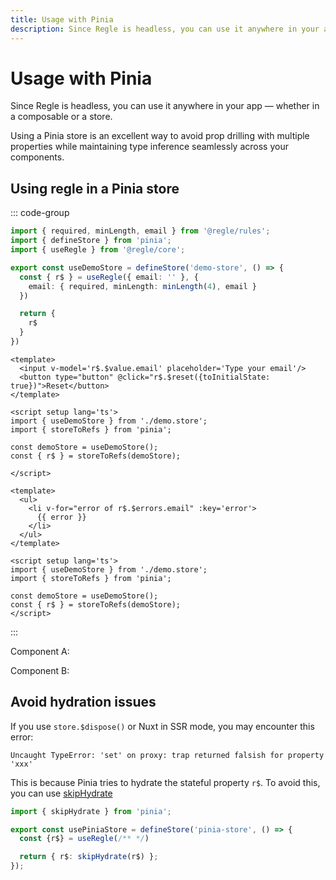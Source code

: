 ```yaml
---
title: Usage with Pinia
description: Since Regle is headless, you can use it anywhere in your app
---
```


<script setup>
import ComponentA from '../parts/components/pinia/ComponentA.vue';
import ComponentB from '../parts/components/pinia/ComponentB.vue';
</script>

# Usage with Pinia <span data-title='pinia'></span>

Since Regle is headless, you can use it anywhere in your app — whether in a composable or a store.

Using a Pinia store is an excellent way to avoid prop drilling with multiple properties while maintaining type inference seamlessly across your components.

## Using regle in a Pinia store

::: code-group
```ts [demo.store.ts] 
import { required, minLength, email } from '@regle/rules';
import { defineStore } from 'pinia';
import { useRegle } from '@regle/core';

export const useDemoStore = defineStore('demo-store', () => {
  const { r$ } = useRegle({ email: '' }, {
    email: { required, minLength: minLength(4), email }
  })

  return {
    r$
  }
})
```

``` vue [ComponentA.vue]
<template>
  <input v-model='r$.$value.email' placeholder='Type your email'/>
  <button type="button" @click="r$.$reset({toInitialState: true})">Reset</button>
</template>

<script setup lang='ts'>
import { useDemoStore } from './demo.store';
import { storeToRefs } from 'pinia';

const demoStore = useDemoStore();
const { r$ } = storeToRefs(demoStore);

</script>
```

``` vue [ComponentB.vue]
<template>
  <ul>
    <li v-for="error of r$.$errors.email" :key='error'>
      {{ error }}
    </li>
  </ul>
</template>

<script setup lang='ts'>
import { useDemoStore } from './demo.store';
import { storeToRefs } from 'pinia';

const demoStore = useDemoStore();
const { r$ } = storeToRefs(demoStore);
</script>
```

:::

Component A:

<ComponentA />

Component B:

<ComponentB />


## Avoid hydration issues

If you use `store.$dispose()` or Nuxt in SSR mode, you may encounter this error:

```
Uncaught TypeError: 'set' on proxy: trap returned falsish for property 'xxx'
```

This is because Pinia tries to hydrate the stateful property `r$`.
To avoid this, you can use [skipHydrate](https://pinia.vuejs.org/api/pinia/functions/skipHydrate.html#skipHydrate-)

```ts [pinia.store.ts]
import { skipHydrate } from 'pinia';

export const usePiniaStore = defineStore('pinia-store', () => {
  const {r$} = useRegle(/** */)

  return { r$: skipHydrate(r$) };
});
```